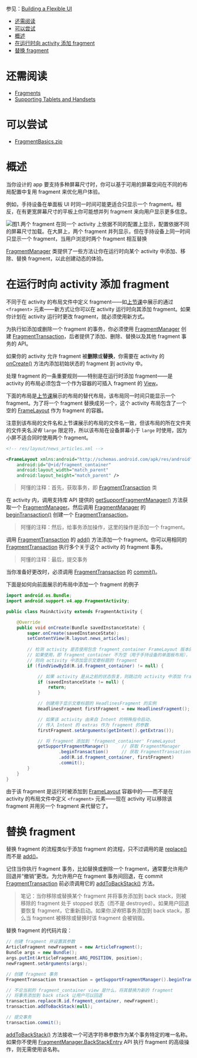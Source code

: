 参见：[Building a Flexible UI](https://developer.android.com/training/basics/fragments/fragment-ui.html)

- [还需阅读](#%E8%BF%98%E9%9C%80%E9%98%85%E8%AF%BB)
- [可以尝试](#%E5%8F%AF%E4%BB%A5%E5%B0%9D%E8%AF%95)
- [概述](#%E6%A6%82%E8%BF%B0)
- [在运行时向 activity 添加 fragment](#%E5%9C%A8%E8%BF%90%E8%A1%8C%E6%97%B6%E5%90%91-activity-%E6%B7%BB%E5%8A%A0-fragment)
- [替换 fragment](#%E6%9B%BF%E6%8D%A2-fragment)

# 还需阅读
- [Fragments](https://developer.android.com/guide/components/fragments.html)
- [Supporting Tablets and Handsets](https://developer.android.com/guide/practices/tablets-and-handsets.html)

# 可以尝试
- [FragmentBasics.zip](Sample/FragmentBasics.zip)

# 概述
当你设计的 app 要支持多种屏幕尺寸时，你可以基于可用的屏幕空间在不同的布局配置中复用 fragment 来优化用户体验。

例如，手持设备在单面板 UI 时同一时间可能更适合只显示一个 fragment。相反，在有更宽屏幕尺寸的平板上你可能想并列 fragment 来向用户显示更多信息。

![图1.两个 fragment 在同一个 activity 上依据不同的配置上显示，配置依据不同的屏幕尺寸加载。在大屏上，两个 fragment 并列显示，但在手持设备上同一时间只显示一个 fragment，当用户浏览时两个 fragment 相互替换](https://developer.android.com/images/training/basics/fragments-screen-mock.png)

[FragmentManager](https://developer.android.com/reference/android/support/v4/app/FragmentManager.html) 类提供了一些方法让你在运行时向某个 activity 中添加、移除、替换 fragment，以此创建动态的体验。

# 在运行时向 activity 添加 fragment
不同于在 activity 的布局文件中定义 fragment——如[上节课](01-Creating-a-Fragment.md)中展示的通过 `<fragment>` 元素——新方式让你可以在 activity 运行时向其添加 fragment。如果你计划在 activity 运行时更改 fragment，就必须使用新方式。

为执行如添加或删除一个 fragment 的事务，你必须使用 [FragmentManager](https://developer.android.com/reference/android/support/v4/app/FragmentManager.html) 创建 [ FragmentTransaction](https://developer.android.com/reference/android/support/v4/app/FragmentTransaction.html)，后者提供了添加、删除、替换以及其他 fragment 事务的 API。

如果你的 activity 允许 fragment 被**删除**或**替换**，你需要在 activity 的 [onCreate()](https://developer.android.com/reference/android/app/Activity.html#onCreate(android.os.Bundle)) 方法内添加初始状态的 fragment 到 activity 中。

处理 fragment 的一条重要规则——特别是在运行时添加 fragment——是 activity 的布局必须包含一个作为容器的可插入 fragment 的 [View](https://developer.android.com/reference/android/view/View.html)。

下面的布局是[上节课](01-Creating-a-Fragment.md)展示的布局的替代布局，该布局同一时间只能显示一个 fragment。为了将一个 fragment 替换成另一个，这个 activity 布局包含了一个空的 [FrameLayout](https://developer.android.com/reference/android/widget/FrameLayout.html) 作为 fragment 的容器。

注意到该布局的文件名和上节课展示的布局的文件名一致，但该布局的所在文件夹的文件夹名*没有* `large` 限定符，所以该布局在设备屏幕小于 `large` 时使用，因为小屏不适合同时使用两个 fragment。

```xml
<!-- res/layout/news_articles.xml -->

<FrameLayout xmlns:android="http://schemas.android.com/apk/res/android"
    android:id="@+id/fragment_container"
    android:layout_width="match_parent"
    android:layout_height="match_parent" />
```
> 阿懂的注释：首先，获取事务，即 [FragmentTransaction](https://developer.android.com/reference/android/support/v4/app/FragmentTransaction.html) 类

在 activity 内，调用支持库 API 提供的 [getSupportFragmentManager()](https://developer.android.com/reference/android/support/v4/app/FragmentActivity.html#getSupportFragmentManager()) 方法获取一个 [FragmentManager](https://developer.android.com/reference/android/support/v4/app/FragmentManager.html)。然后调用 [FragmentManager](https://developer.android.com/reference/android/support/v4/app/FragmentManager.html) 的 [beginTransaction()](https://developer.android.com/reference/android/support/v4/app/FragmentManager.html#beginTransaction()) 创建一个 [FragmentTransaction](https://developer.android.com/reference/android/support/v4/app/FragmentTransaction.html)。

> 阿懂的注释：然后，给事务添加操作，这里的操作是添加一个 fragment。

调用 [FragmentTransaction](https://developer.android.com/reference/android/support/v4/app/FragmentTransaction.html) 的 [add()](https://developer.android.com/reference/android/support/v4/app/FragmentTransaction.html#add(android.support.v4.app.Fragment,java.lang.String)) 方法添加一个 fragment。你可以用相同的 [FragmentTransaction](https://developer.android.com/reference/android/support/v4/app/FragmentTransaction.html) 执行多个关于这个 activity 的 fragment 事务。

> 阿懂的注释：最后，提交事务

当你准备好更改时，必须调用 [FragmentTransaction](https://developer.android.com/reference/android/support/v4/app/FragmentTransaction.html) 的 [commit()](https://developer.android.com/reference/android/support/v4/app/FragmentTransaction.html#commit())。

下面是如何向前面展示的布局中添加一个 fragment 的例子
```java
import android.os.Bundle;
import android.support.v4.app.FragmentActivity;

public class MainActivity extends FragmentActivity {

    @Override
    public void onCreate(Bundle savedInstanceState) {
        super.onCreate(savedInstanceState);
        setContentView(R.layout.news_articles);
        
        // 检测 activity 是否使用包含 fragment_container FrameLayout 版本的布局文件。
        // 如果使用，即 fragment_container 不为空（用于手持设备的单面板布局），
        // 则向 activity 中添加显示文章标题的 fragment
        if (findViewById(R.id.fragment_container) != null) {

            // 如果 activity 是从之前的状态恢复，则跳过向 activity 中添加 fragment 的操作。
            if (savedInstanceState != null) {
                return;
            }

            // 创建用于显示文章标题的 HeadlinesFragment 的实例
            HeadlinesFragment firstFragment = new HeadlinesFragment();

            // 如果该 activity 由来自 Intent 的特殊指令启动，
            // 传入 Intent 的 extras 作为 fragment 的参数
            firstFragment.setArguments(getIntent().getExtras());

            // 将 fragment 添加到 'fragment_container' FrameLayout
            getSupportFragmentManager()     // 获取 FragmentManager
                    .beginTransaction()     // 获取 FragmentTransaction
                    .add(R.id.fragment_container, firstFragment)
                    .commit();
        }
    }
}
```

由于该 fragment 是运行时被添加到 [FrameLayout](https://developer.android.com/reference/android/widget/FrameLayout.html) 容器中的——而不是在 activity 的布局文件中定义 `<fragment>` 元素——现在 activity 可以移除该 fragment 并用另一个 fragment 来代替它了。

# 替换 fragment
替换 fragment 的流程类似于添加 fragment 的流程，只不过调用的是 [replace()](https://developer.android.com/reference/android/support/v4/app/FragmentTransaction.html#replace(int,android.support.v4.app.Fragment)) 而不是 [add()](https://developer.android.com/reference/android/support/v4/app/FragmentTransaction.html#add(android.support.v4.app.Fragment,java.lang.String))。

记住当你执行 fragment 事务，比如替换或删除一个 fragment，通常要允许用户回退并“撤销”更改。为允许用户在 fragment 事务间回退，在 commit [FragmentTransaction](https://developer.android.com/reference/android/support/v4/app/FragmentTransaction.html) 前必须调用它的 [addToBackStack()](https://developer.android.com/reference/android/support/v4/app/FragmentTransaction.html#addToBackStack(java.lang.String)) 方法。

> 笔记：当你移除或替换某个 fragment 并将事务添加到 back stack，则被移除的 fragment 处于 stopped 状态（而不是 destroyed）。如果用户回退要恢复 fragment，它重新启动。如果你*没有*把事务添加到 back stack，那么当 fragment 被移除或替换时该 fragment 会被销毁。

替换 fragment 的代码片段：
```java
// 创建 fragment 并设置其参数
ArticleFragment newFragment = new ArticleFragment();
Bundle args = new Bundle();
args.putInt(ArticleFragment.ARG_POSITION, position);
newFragment.setArguments(args);

// 创建 fragment 事务
FragmentTransaction transaction = getSupportFragmentManager().beginTransaction();

// 不论当前的 fragment_container view 是什么，将其替换为新的 fragment
// 将事务添加到 back stack 让用户可以回退
transaction.replace(R.id.fragment_container, newFragment);
transaction.addToBackStack(null);

// 提交事务
transaction.commit();
```

[addToBackStack()](https://developer.android.com/reference/android/support/v4/app/FragmentTransaction.html#addToBackStack(java.lang.String)) 方法接收一个可选字符串参数作为某个事务特定的唯一名称。如果你不使用 [FragmentManager.BackStackEntry](https://developer.android.com/reference/android/support/v4/app/FragmentManager.BackStackEntry.html) API 执行 fragment 的高级操作，则无需使用该名称。


